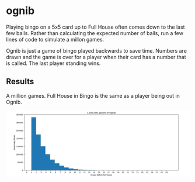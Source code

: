 # ognib

Playing bingo on a 5x5 card up to Full House often comes down to the last few balls. Rather than calculating the expected number of balls, run a few lines 
of code to simulate a millon games.

Ognib is just a game of bingo played backwards to save time. Numbers are drawn and the game is over for a player when their card has a number that is called. The last player standing wins.

## Results

A million games. Full House in Bingo is the same as a player being out in Ognib.

![Alt text](images/ognib.jpg?raw=true "Title")

